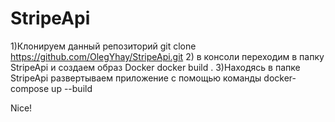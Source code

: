 # StripeApi
1)Клонируем данный репозиторий 
git clone https://github.com/OlegYhay/StripeApi.git
2) в консоли переходим в папку StripeApi и создаем образ Docker 
docker build .
3)Находясь в папке StripeApi развертываем приложение с помощью команды
docker-compose up --build

Nice!
